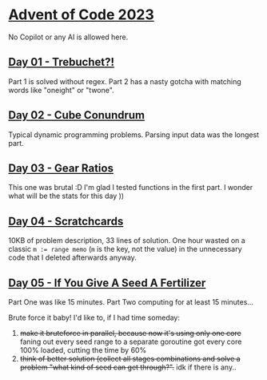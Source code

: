 # [Advent of Code 2023](https://adventofcode.com/2023)
No Copilot or any AI is allowed here.

## [Day 01 - Trebuchet?!](https://github.com/parMaster/advent-of-code/tree/main/2023/01-calibration-values)
Part 1 is solved without regex. Part 2 has a nasty gotcha with matching words like "oneight" or "twone".

## [Day 02 - Cube Conundrum](https://github.com/parMaster/advent-of-code/tree/main/2023/02-cube-conundrum)
Typical dynamic programming problems. Parsing input data was the longest part.

## [Day 03 - Gear Ratios](https://github.com/parMaster/advent-of-code/tree/main/2023/03-gear-ratios)
This one was brutal :D I'm glad I tested functions in the first part. I wonder what will be the stats for this day ))

## [Day 04 - Scratchcards](https://github.com/parMaster/advent-of-code/tree/main/2023/04-scratchcards)
10KB of problem description, 33 lines of solution. One hour wasted on a classic `m := range memo` (`m` is the key, not the value) in the unnecessary code that I deleted afterwards anyway.

## [Day 05 - If You Give A Seed A Fertilizer ](https://github.com/parMaster/advent-of-code/tree/main/2023/04-scratchcards)
Part One was like 15 minutes. Part Two computing for at least 15 minutes...

Brute force it baby! I'd like to, if I had time someday: 
1. ~~make it bruteforce in parallel, because now it's using only one core~~ faning out every seed range to a separate goroutine got every core 100% loaded, cutting the time by 60%
1. ~~think of better solution (collect all stages combinations and solve a problem "what kind of seed can get through?".~~ idk if there is any..
